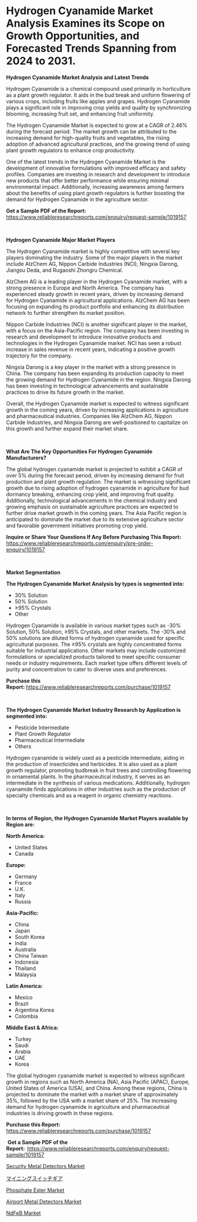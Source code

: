 <p><h1>Hydrogen Cyanamide Market Analysis Examines its Scope on Growth Opportunities, and Forecasted Trends Spanning from 2024 to 2031.</h1></p><p><strong>Hydrogen Cyanamide Market Analysis and Latest Trends</strong></p>
<p><p>Hydrogen Cyanamide is a chemical compound used primarily in horticulture as a plant growth regulator. It aids in the bud break and uniform flowering of various crops, including fruits like apples and grapes. Hydrogen Cyanamide plays a significant role in improving crop yields and quality by synchronizing blooming, increasing fruit set, and enhancing fruit uniformity.</p><p>The Hydrogen Cyanamide Market is expected to grow at a CAGR of 2.46% during the forecast period. The market growth can be attributed to the increasing demand for high-quality fruits and vegetables, the rising adoption of advanced agricultural practices, and the growing trend of using plant growth regulators to enhance crop productivity.</p><p>One of the latest trends in the Hydrogen Cyanamide Market is the development of innovative formulations with improved efficacy and safety profiles. Companies are investing in research and development to introduce new products that offer better performance while ensuring minimal environmental impact. Additionally, increasing awareness among farmers about the benefits of using plant growth regulators is further boosting the demand for Hydrogen Cyanamide in the agriculture sector.</p></p>
<p><strong>Get a Sample PDF of the Report:&nbsp;</strong> <a href="https://www.reliableresearchreports.com/enquiry/request-sample/1019157">https://www.reliableresearchreports.com/enquiry/request-sample/1019157</a></p>
<p>&nbsp;</p>
<p><strong>Hydrogen Cyanamide Major Market Players</strong></p>
<p><p>The Hydrogen Cyanamide market is highly competitive with several key players dominating the industry. Some of the major players in the market include AlzChem AG, Nippon Carbide Industries (NCI), Ningxia Darong, Jiangsu Deda, and Rugaoshi Zhongru Chemical.</p><p>AlzChem AG is a leading player in the Hydrogen Cyanamide market, with a strong presence in Europe and North America. The company has experienced steady growth in recent years, driven by increasing demand for Hydrogen Cyanamide in agricultural applications. AlzChem AG has been focusing on expanding its product portfolio and enhancing its distribution network to further strengthen its market position.</p><p>Nippon Carbide Industries (NCI) is another significant player in the market, with a focus on the Asia-Pacific region. The company has been investing in research and development to introduce innovative products and technologies in the Hydrogen Cyanamide market. NCI has seen a robust increase in sales revenue in recent years, indicating a positive growth trajectory for the company.</p><p>Ningxia Darong is a key player in the market with a strong presence in China. The company has been expanding its production capacity to meet the growing demand for Hydrogen Cyanamide in the region. Ningxia Darong has been investing in technological advancements and sustainable practices to drive its future growth in the market.</p><p>Overall, the Hydrogen Cyanamide market is expected to witness significant growth in the coming years, driven by increasing applications in agriculture and pharmaceutical industries. Companies like AlzChem AG, Nippon Carbide Industries, and Ningxia Darong are well-positioned to capitalize on this growth and further expand their market share.</p></p>
<p>&nbsp;</p>
<p><strong>What Are The Key Opportunities For Hydrogen Cyanamide Manufacturers?</strong></p>
<p><p>The global hydrogen cyanamide market is projected to exhibit a CAGR of over 5% during the forecast period, driven by increasing demand for fruit production and plant growth regulation. The market is witnessing significant growth due to rising adoption of hydrogen cyanamide in agriculture for bud dormancy breaking, enhancing crop yield, and improving fruit quality. Additionally, technological advancements in the chemical industry and growing emphasis on sustainable agriculture practices are expected to further drive market growth in the coming years. The Asia Pacific region is anticipated to dominate the market due to its extensive agriculture sector and favorable government initiatives promoting crop yield.</p></p>
<p><strong>Inquire or Share Your Questions If Any Before Purchasing This Report:</strong> <a href="https://www.reliableresearchreports.com/enquiry/pre-order-enquiry/1019157">https://www.reliableresearchreports.com/enquiry/pre-order-enquiry/1019157</a></p>
<p>&nbsp;</p>
<p><strong>Market Segmentation</strong></p>
<p><strong>The Hydrogen Cyanamide Market Analysis by types is segmented into:</strong></p>
<p><ul><li>30% Solution</li><li>50% Solution</li><li>≥95% Crystals</li><li>Other</li></ul></p>
<p><p>Hydrogen Cyanamide is available in various market types such as -30% Solution, 50% Solution, ≥95% Crystals, and other markets. The -30% and 50% solutions are diluted forms of hydrogen cyanamide used for specific agricultural purposes. The ≥95% crystals are highly concentrated forms suitable for industrial applications. Other markets may include customized formulations or specialized products tailored to meet specific consumer needs or industry requirements. Each market type offers different levels of purity and concentration to cater to diverse uses and preferences.</p></p>
<p><strong>Purchase this Report:&nbsp;</strong><a href="https://www.reliableresearchreports.com/purchase/1019157">https://www.reliableresearchreports.com/purchase/1019157</a></p>
<p>&nbsp;</p>
<p><strong>The Hydrogen Cyanamide Market Industry Research by Application is segmented into:</strong></p>
<p><ul><li>Pesticide Intermediate</li><li>Plant Growth Regulator</li><li>Pharmaceutical Intermediate</li><li>Others</li></ul></p>
<p><p>Hydrogen cyanamide is widely used as a pesticide intermediate, aiding in the production of insecticides and herbicides. It is also used as a plant growth regulator, promoting budbreak in fruit trees and controlling flowering in ornamental plants. In the pharmaceutical industry, it serves as an intermediate in the synthesis of various medications. Additionally, hydrogen cyanamide finds applications in other industries such as the production of specialty chemicals and as a reagent in organic chemistry reactions.</p></p>
<p>&nbsp;</p>
<p><strong>In terms of Region, the Hydrogen Cyanamide Market Players available by Region are:</strong></p>
<p>
    <p> <strong> North America: </strong>
        <ul>
            <li>United States</li>
            <li>Canada</li>
        </ul>
        </p> 
    <p> <strong> Europe: </strong>
        <ul>
            <li>Germany</li>
            <li>France</li>
            <li>U.K.</li>
            <li>Italy</li>
            <li>Russia</li>
        </ul>
        </p> 
    <p> <strong> Asia-Pacific: </strong>
        <ul>
            <li>China</li>
            <li>Japan</li>
            <li>South Korea</li>
            <li>India</li>
            <li>Australia</li>
            <li>China Taiwan</li>
            <li>Indonesia</li>
            <li>Thailand</li>
            <li>Malaysia</li>
        </ul>
        </p> 
    <p> <strong> Latin America: </strong>
        <ul>
            <li>Mexico</li>
            <li>Brazil</li>
            <li>Argentina Korea</li>
            <li>Colombia</li>
        </ul>
        </p> 
    <p> <strong> Middle East & Africa: </strong>
        <ul>
            <li>Turkey</li>
            <li>Saudi</li>
            <li>Arabia</li>
            <li>UAE</li>
            <li>Korea</li>
        </ul>
    </p>
    </p>
<p><p>The global hydrogen cyanamide market is expected to witness significant growth in regions such as North America (NA), Asia Pacific (APAC), Europe, United States of America (USA), and China. Among these regions, China is projected to dominate the market with a market share of approximately 35%, followed by the USA with a market share of 25%. The increasing demand for hydrogen cyanamide in agriculture and pharmaceutical industries is driving growth in these regions.</p></p>
<p><strong>Purchase this Report: </strong><a href="https://www.reliableresearchreports.com/purchase/1019157">https://www.reliableresearchreports.com/purchase/1019157</a></p>
<p>&nbsp;<strong>Get a Sample PDF of the Report:&nbsp;&nbsp;</strong><a href="https://www.reliableresearchreports.com/enquiry/request-sample/1019157">https://www.reliableresearchreports.com/enquiry/request-sample/1019157</a></p>
<p><strong></strong></p>
<p><p><a href="https://issuu.com/reportprime-2/docs/security-metal-detectors-market-size-2030.pptx">Security Metal Detectors Market</a></p><p><a href="https://github.com/ihabdkwlxs948/Market-Research-Report-List-1/blob/main/9109152189545.md">マイニングスイッチギア</a></p><p><a href="https://github.com/biheemgalvinlouises6hokrh3h/Market-Research-Report-List-1/blob/main/phosphate-ester-market.md">Phosphate Ester Market</a></p><p><a href="https://issuu.com/reportprime-2/docs/airport-metal-detectors-market-size-2030.pptx">Airport Metal Detectors Market</a></p><p><a href="https://github.com/guneycigdem35/Market-Research-Report-List-2/blob/main/ndfeb-market.md">NdFeB Market</a></p></p>